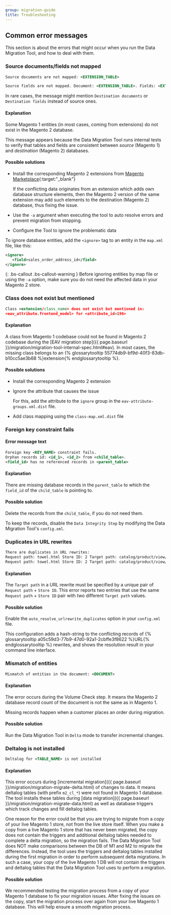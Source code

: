 ```yaml
---
group: migration-guide
title: Troubleshooting
---
```


## Common error messages

This section is about the errors that might occur when you run the Data Migration Tool, and how to deal with them.

### Source documents/fields not mapped

```xml
Source documents are not mapped: <EXTENSION_TABLE>
```

```xml
Source fields are not mapped. Document: <EXTENSION_TABLE>. Fields: <EXTENSION_FIELD>
```

In rare cases, the message might mention `Destination documents` or `Destination fields` instead of source ones.

#### Explanation

Some Magento 1 entities (in most cases, coming from extensions) do not exist in the Magento 2 database.

This message appears because the Data Migration Tool runs internal tests to verify that tables and fields are consistent between *source* (Magento 1) and *destination* (Magento 2) databases.

#### Possible solutions

* Install the corresponding Magento 2 extensions from [Magento Marketplace](https://marketplace.magento.com/){:target:"_blank"}

    If the conflicting data originates from an extension which adds own database structure elements, then the Magento 2 version of the same extension may add such elements to the destination (Magento 2) database, thus fixing the issue.

* Use the `-a` argument when executing the tool to auto resolve errors and prevent migration from stopping.

* Configure the Tool to ignore the problematic data

To ignore database entities, add the `<ignore>` tag to an entity in the `map.xml` file, like this:

```xml
<ignore>
   <field>sales_order_address_id</field>
</ignore>
```

{: .bs-callout .bs-callout-warning }
Before ignoring entities by map file or using the `-a` option, make sure you do not need the affected data in your Magento 2 store.

### Class does not exist but mentioned

```xml
Class <extension/class_name> does not exist but mentioned in:
<eav_attribute.frontend_model> for <attribute_id=196>
```

#### Explanation

A class from Magento 1 codebase could not be found in Magento 2 codebase during the [EAV migration step]({{ page.baseurl }}/migration/migration-tool-internal-spec.html#eav). In most cases, the missing class belongs to an {% glossarytooltip 55774db9-bf9d-40f3-83db-b10cc5ae3b68 %}extension{% endglossarytooltip %}.

#### Possible solutions

* Install the corresponding Magento 2 extension

* Ignore the attribute that causes the issue

    For this, add the attribute to the `ignore` group in the `eav-attribute-groups.xml.dist` file.

* Add class mapping using the `class-map.xml.dist` file

### Foreign key constraint fails

#### Error message text

```xml
Foreign key <KEY_NAME> constraint fails.
Orphan records id: <id_1>, <id_2> from <child_table>.
<field_id> has no referenced records in <parent_table>
```

#### Explanation

There are missing database records in the `parent_table` to which the `field_id` of the `child_table` is pointing to.

#### Possible solution

Delete the records from the `child_table`, if you do not need them.

To keep the records, disable the `Data Integrity Step` by modifying the Data Migration Tool's `config.xml`.

### Duplicates in URL rewrites

```xml
There are duplicates in URL rewrites:
Request path: towel.html Store ID: 2 Target path: catalog/product/view/id/10
Request path: towel.html Store ID: 2 Target path: catalog/product/view/id/12
```

#### Explanation

The `Target path` in a URL rewrite must be specified by a unique pair of `Request path` + `Store ID`. This error reports two entries that use the same `Request path` + `Store ID` pair with two different `Target path` values.

#### Possible solution

Enable the `auto_resolve_urlrewrite_duplicates` option in your `config.xml` file.

This configuration adds a hash-string to the conflicting records of {% glossarytooltip a05c59d3-77b9-47d0-92a1-2cbffe3f8622 %}URL{% endglossarytooltip %} rewrites, and shows the resolution result in your command line interface.

### Mismatch of entities

```xml
Mismatch of entities in the document: <DOCUMENT>
```

#### Explanation

The error occurs during the Volume Check step. It means the Magento 2 database record count of the document is not the same as in Magento 1.

Missing records happen when a customer places an order during migration.

#### Possible solution

Run the Data Migration Tool in `Delta` mode to transfer incremental changes.

### Deltalog is not installed

```xml
Deltalog for <TABLE_NAME> is not installed
```

#### Explanation

This error occurs during [incremental migration]({{ page.baseurl }}/migration/migration-migrate-delta.html) of changes to data. It means deltalog tables (with prefix `m2_cl_*`) were not found in Magento 1 database. The tool installs these tables during [data migration]({{ page.baseurl }}/migration/migration-migrate-data.html) as well as database triggers which track changes and fill deltalog tables.

One reason for the error could be that you are trying to migrate from a *copy* of your live Magento 1 store, not from the live store itself. When you make a copy from a live Magento 1 store that has never been migrated, the copy does not contain the triggers and additional deltalog tables needed to complete a delta migration, so the migration fails. The Data Migration Tool does NOT make comparisons between the DB of M1 and M2 to migrate the differences. Instead, the tool uses the triggers and deltalog tables installed during the first migration in order to perform subsequent delta migrations. In such a case, your copy of the live Magento 1 DB will not contain the triggers and deltalog tables that the Data Migration Tool uses to perform a migration.

#### Possible solution

We recommended testing the migration process from a copy of your Magento 1 database to fix your migration issues. After fixing the issues on the copy, start the migration process over again from your live Magento 1 database. This will help ensure a smooth migration process.
